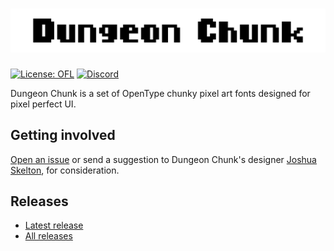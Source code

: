 # [![Dungeon Chunk](.media/logo.svg?sanitize=true)](.)

[![License: OFL](https://img.shields.io/badge/License-OFL-lightgrey.svg)](https://opensource.org/licenses/OFL-1.1) [![Discord](https://img.shields.io/discord/266998536632139776.svg?logo=discord&logoColor=white&logoWidth=20&labelColor=7289DA&label=Discord&color=17cf48)](https://discord.gg/gyhmH5f)

Dungeon Chunk is a set of OpenType chunky pixel art fonts designed for pixel perfect UI.

## Getting involved

[Open an issue](https://github.com/priorityinterrupt/dungeon-chunk/issues) or send a suggestion to Dungeon Chunk's designer [Joshua Skelton](mailto:joshua@priorityinterrupt.games?subject=[GitHub]%Dungeon%20Chunk), for consideration.

## Releases

* [Latest release](../../releases/latest)
* [All releases](../../releases)
